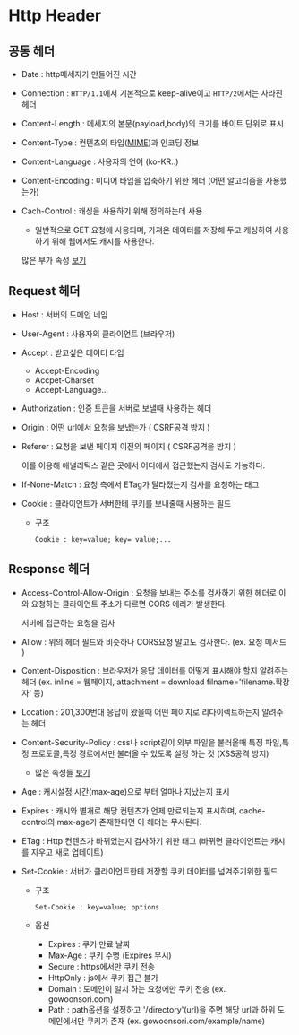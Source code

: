 # Http Header

## 공통 헤더

- Date : http메세지가 만들어진 시간

- Connection : `HTTP/1.1`에서 기본적으로 keep-alive이고 `HTTP/2`에서는 사라진 헤더
- Content-Length : 메세지의 본문(payload,body)의 크기를 바이트 단위로 표시
- Content-Type : 컨텐츠의 타입([MIME](https://developer.mozilla.org/ko/docs/Web/HTTP/Basics_of_HTTP/MIME_types/Common_types))과 인코딩 정보

- Content-Language : 사용자의 언어 (ko-KR..)
- Content-Encoding : 미디어 타입을 압축하기 위한 헤더 (어떤 알고리즘을 사용했는가)
- Cach-Control : 캐싱을 사용하기 위해 정의하는데 사용

  - 일반적으로 GET 요청에 사용되며, 가져온 데이터를 저장해 두고 캐싱하여 사용하기 위해 웹에서도 캐시를 사용한다.

  많은 부가 속성 [보기](https://developer.mozilla.org/en-US/docs/Web/HTTP/Headers/Cache-Control)

## Request 헤더

- Host : 서버의 도메인 네임

- User-Agent : 사용자의 클라이언트 (브라우저)
- Accept : 받고싶은 데이터 타입

  - Accept-Encoding
  - Accpet-Charset
  - Accept-Language...

- Authorization : 인증 토큰을 서버로 보낼때 사용하는 헤더
- Origin : 어떤 url에서 요청을 보냈는가 ( CSRF공격 방지 )
- Referer : 요청을 보낸 페이지 이전의 페이지 ( CSRF공격을 방지 )

  이를 이용해 애널리틱스 같은 곳에서 어디에서 접근했는지 검사도 가능하다.

- If-None-Match : 요청 측에서 ETag가 달라졌는지 검사를 요청하는 태그
- Cookie : 클라이언트가 서버한테 쿠키를 보내줄때 사용하는 필드
  - 구조
    ```
    Cookie : key=value; key= value;...
    ```

## Response 헤더

- Access-Control-Allow-Origin : 요청을 보내는 주소를 검사하기 위한 헤더로 이와 요청하는 클라이언트 주소가 다르면 CORS 에러가 발생한다.

  서버에 접근하는 요청을 검사

- Allow : 위의 헤더 필드와 비슷하나 CORS요청 말고도 검사한다. (ex. 요청 메서드 )
- Content-Disposition : 브라우저가 응답 데이터를 어떻게 표시해야 할지 알려주는 헤더 (ex. inline = 웹페이지, attachment = download filname='filename.확장자' 등)
- Location : 201,300번대 응답이 왔을때 어떤 페이지로 리다이렉트하는지 알려주는 헤더
- Content-Security-Policy : css나 script같이 외부 파일을 불러올때 특정 파일,특정 프로토콜,특정 경로에서만 불러올 수 있도록 설정 하는 것 (XSS공격 방지)

  - 많은 속성들 [보기](https://developer.mozilla.org/en-US/docs/Web/HTTP/Headers/Content-Security-Policy)

- Age : 캐시설정 시간(max-age)으로 부터 얼마나 지났는지 표시
- Expires : 캐시와 별개로 해당 컨텐츠가 언제 만료되는지 표시하며, cache-control의 max-age가 존재한다면 이 헤더는 무시된다.
- ETag : Http 컨텐츠가 바뀌었는지 검사하기 위한 태그 (바뀌면 클라이언트는 캐시를 지우고 새로 업데이트)

- Set-Cookie : 서버가 클라이언트한테 저장할 쿠키 데이터를 넘겨주기위한 필드

  - 구조
    ```
    Set-Cookie : key=value; options
    ```
  - 옵션

    - Expires : 쿠키 만료 날짜
    - Max-Age : 쿠키 수명 (Expires 무시)
    - Secure : https에서만 쿠키 전송
    - HttpOnly : js에서 쿠키 접근 불가
    - Domain : 도메인이 일치 하는 요청에만 쿠키 전송 (ex. gowoonsori.com)
    - Path : path옵션을 설정하고 '/directory'(url)을 주면 해당 url과 하위 도메인에서만 쿠키가 존재 (ex. gowoonsori.com/example/name)
